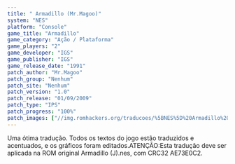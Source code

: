 ```yaml
---
title: " Armadillo (Mr.Magoo)"
system: "NES"
platform: "Console"
game_title: "Armadillo"
game_category: "Ação / Plataforma"
game_players: "2"
game_developer: "IGS"
game_publisher: "IGS"
game_release_date: "1991"
patch_author: "Mr.Magoo"
patch_group: "Nenhum"
patch_site: "Nenhum"
patch_version: "1.0"
patch_release: "01/09/2009"
patch_type: "IPS"
patch_progress: "100%"
patch_images: ["//img.romhackers.org/traducoes/%5BNES%5D%20Armadillo%20-%20Mr.Magoo%20-%201.png","//img.romhackers.org/traducoes/%5BNES%5D%20Armadillo%20-%20Mr.Magoo%20-%202.png","//img.romhackers.org/traducoes/%5BNES%5D%20Armadillo%20-%20Mr.Magoo%20-%203.png"]
---
```

Uma ótima tradução. Todos os textos do jogo estão traduzidos e acentuados, e os gráficos foram editados.ATENÇÃO:Esta tradução deve ser aplicada na ROM original Armadillo (J).nes, com CRC32 AE73E0C2.